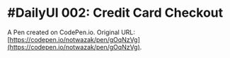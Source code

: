 # #DailyUI 002: Credit Card Checkout

A Pen created on CodePen.io. Original URL: [https://codepen.io/notwazak/pen/gOqNzVg](https://codepen.io/notwazak/pen/gOqNzVg).

